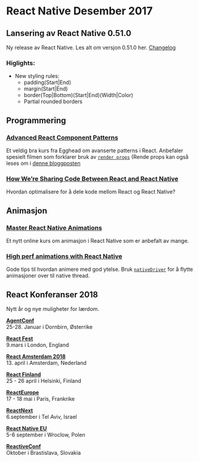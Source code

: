 # React Native Desember 2017


## Lansering av React Native 0.51.0
Ny release av React Native. Les alt om versjon 0.51.0 her. [Changelog](https://github.com/facebook/react-native/releases/tag/v0.51.0)

### Higlights:
- New styling rules:
  - padding(Start|End)
  - margin(Start|End)
  - border(Top|Bottom)(Start|End)(Width|Color)
  - Partial rounded borders


## Programmering

### [Advanced React Component Patterns](https://egghead.io/courses/advanced-react-component-patterns)
Et veldig bra kurs fra Egghead om avanserte patterns i React. Anbefaler spesielt filmen som forklarer bruk av [`render props`](https://egghead.io/lessons/react-use-render-props-with-react) (Rende props kan også leses om i [denne bloggposten](https://cdb.reacttraining.com/use-a-render-prop-50de598f11ce)

### [How We’re Sharing Code Between React and React Native](https://blog.smartive.ch/how-were-sharing-code-between-react-and-react-native-607cdd1f5247)
Hvordan optimalisere for å dele kode mellom React og React Native?

## Animasjon
### [Master React Native Animations](https://reactnativeanimations.com/)
Et nytt online kurs om animasjon i React Native som er anbefalt av mange. 

### [High perf animations with React Native](https://medium.com/@antoinehanriat/tips-for-high-perf-animations-with-react-native-scroll-based-animations-d0c895d1835b)
Gode tips til hvordan animere med god ytelse. Bruk [`nativeDriver`](https://facebook.github.io/react-native/blog/2017/02/14/using-native-driver-for-animated.html) for å flytte animasjoner over til native thread.

## React Konferanser 2018
Nytt år og nye muligheter for lærdom.

**[AgentConf](https://www.agent.sh/)**  
25-28. Januar i Dornbirn, Østerrike

**[React Fest](https://reactfest.com/)**  
9.mars i London, England

**[React Amsterdam 2018](https://react.amsterdam/)**  
13. april i Amsterdam, Nederland

**[React Finland](https://react-finland.fi/)**  
25 - 26 april i Helsinki, Finland

**[ReactEurope](https://www.react-europe.org/)**  
17 - 18 mai i Paris, Frankrike

**[ReactNext](https://react-next.com/)**  
6.september i Tel Aviv, Israel

**[React Native EU](https://react-native.eu/)**  
5-6 september i Wroclow, Polen

**[ReactiveConf](https://reactiveconf.com/)**  
Oktober i Brastislava, Slovakia









